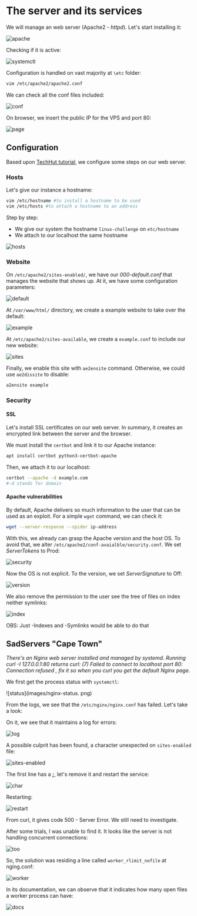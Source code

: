 # The server and its services

We will manage an web server (Apache2 - *httpd*).
Let's start installing it:

![apache](images/apache.png)

Checking if it is active:

![systemctl](images/systemctl.png)

  Configuration is handled on vast majority at ```\etc``` folder:

  ```bash
  vim /etc/apache2/apache2.conf
  ```

We can check all the conf files included:

![conf](images/conf.png)


On browser, we insert the public IP for the VPS and port 80:

![page](images/page.png)

## Configuration

Based upon [TechHut tutorial](https://techhut.tv/how-to-apache-webserver-ssl/), we configure some steps on our web server.

### Hosts

Let's give our instance a hostname:

```bash
vim /etc/hostname #to install a hostname to be used
vim /etc/hosts #to attach a hostname to an address
```

Step by step:
* We give our system the hostname ```linux-challenge``` on ```etc/hostname```
* We attach to our localhost the same hostname

![hosts](images/hosts.png)

### Website

On ```/etc/apache2/sites-enabled/```, we have our *000-default.conf* that manages the website that shows up. At it, we have some configuration parameters:

![default](images/default.png)

At ```/var/www/html/``` directory, we create a example website to take over the default:

![example](images/example.png)

At ```/etc/apache2/sites-available```, we create a ```example.conf``` to include our new website:

![sites](images/sites-available.png)

Finally, we enable this site with ```ae2ensite``` command. Otherwise, we could use ```ae2dissite``` to disable:

```bash
a2ensite example
```

### Security

#### SSL

Let's install SSL certificates on our web server. In summary, it creates an encrypted link between the server and the browser.

We must install the ```certbot``` and link it to our Apache instance:

```bash
apt install certbot python3-certbot-apache
```

Then, we attach it to our localhost:
```bash
certbot --apache -d example.com
#-d stands for domain
```

#### Apache vulnerabilities

By default, Apache delivers so much information to the user that can be used as an exploit.
For a simple ```wget``` command, we can check it:
```bash
wget --server-response --spider ip-address
```

With this, we already can grasp the Apache version and the host OS.
To avoid that, we alter ```/etc/apache2/conf-avaialble/security.conf```.
We set *ServerTokens* to Prod:

![security](images/security.png)

Now the OS is not explicit. To the version, we set *ServerSignature* to Off:

![version](images/version.png)

We also remove the permission to the user see the tree of files on index neither symlinks:

![index](images/index.png)

OBS: Just -Indexes and -Symlinks would be able to do that

## SadServers "Cape Town"

*There's an Nginx web server installed and managed by systemd. Running curl -I 127.0.0.1:80 returns curl: (7) Failed to connect to localhost port 80: Connection refused , fix it so when you curl you get the default Nginx page.*

We first get the process status with ```systemctl```:

![status](images/nginx-status.
png)

From the logs, we see that the ```/etc/nginx/nginx.conf``` has failed. Let's take a look:

On it, we see that it maintains a log for errors:

![log](images/log.png)

A possible culprit has been found, a character unexpected on ```sites-enabled``` file:

![sites-enabled](images/sites-enabled.png)

The first line has a **;**, let's remove it and restart the service:

![char](images/char.png)

Restarting:

![restart](images/restart.png)

From curl, it gives code 500 - Server Error. We still need to investigate.

After some trials, I was unable to find it. It looks like the server is not handling concurrent connections:

![too](images/too.png)

So, the solution was residing a line called ```worker_rlimit_nofile``` at nging.conf:

![worker](images/worker.png)

In its documentation, we can observe that it indicates how many open files a worker process can have:

![docs](images/docs.png)














